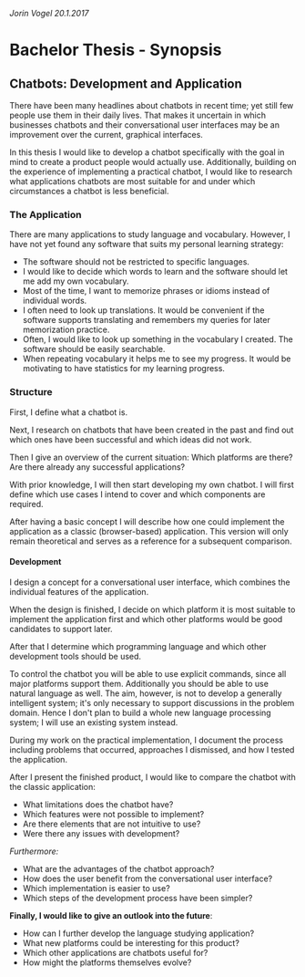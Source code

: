 *Jorin Vogel 20.1.2017*

# Bachelor Thesis - Synopsis

## Chatbots: Development and Application

There have been many headlines about chatbots in recent time; yet still few people use them in their daily lives.
That makes it uncertain in which businesses chatbots and their conversational user interfaces may be an improvement over the current, graphical interfaces.

In this thesis I would like to develop a chatbot specifically with the goal in mind to create a product people would actually use.
Additionally, building on the experience of implementing a practical chatbot, I would like to research what applications chatbots are most suitable for and under which circumstances a chatbot is less beneficial.


### The Application

There are many applications to study language and vocabulary.
However, I have not yet found any software that suits my personal learning strategy:

- The software should not be restricted to specific languages.
- I would like to decide which words to learn and the software should let me add my own vocabulary.
- Most of the time, I want to memorize phrases or idioms instead of individual words.
- I often need to look up translations.
  It would be convenient if the software supports translating and remembers my queries for later memorization practice.
- Often, I would like to look up something in the vocabulary I created. The software should be easily searchable.
- When repeating vocabulary it helps me to see my progress. It would be motivating to have statistics for my learning progress.


### Structure

First, I define what a chatbot is.

Next, I research on chatbots that have been created in the past and find out
which ones have been successful and which ideas did not work.

Then I give an overview of the current situation:
Which platforms are there? Are there already any successful applications?


With prior knowledge, I will then start developing my own chatbot.
I will first define which use cases I intend to cover and which components are required.

After having a basic concept I will describe how one could implement the application as a classic (browser-based) application.
This version will only remain theoretical and serves as a reference for a subsequent comparison.


#### Development

I design a concept for a conversational user interface, which combines the individual features of the application.

When the design is finished, I decide on which platform it is most suitable to implement the application first
and which other platforms would be good candidates to support later.

After that I determine which programming language and which other development tools should be used.

To control the chatbot you will be able to use explicit commands, since all major platforms support them.
Additionally you should be able to use natural language as well. The aim, however, is not to develop a generally intelligent system; it's only necessary to support discussions in the problem domain.
Hence I don't plan to build a whole new language processing system; I will use an existing system instead.

During my work on the practical implementation, I document the process including
problems that occurred, approaches I dismissed, and how I tested the application.

After I present the finished product, I would like to compare the chatbot with the classic application:

- What limitations does the chatbot have?
- Which features were not possible to implement?
- Are there elements that are not intuitive to use?
- Were there any issues with development?

*Furthermore:*

- What are the advantages of the chatbot approach?
- How does the user benefit from the conversational user interface?
- Which implementation is easier to use?
- Which steps of the development process have been simpler?

**Finally, I would like to give an outlook into the future**:

- How can I further develop the language studying application?
- What new platforms could be interesting for this product?
- Which other applications are chatbots useful for?
- How might the platforms themselves evolve?
